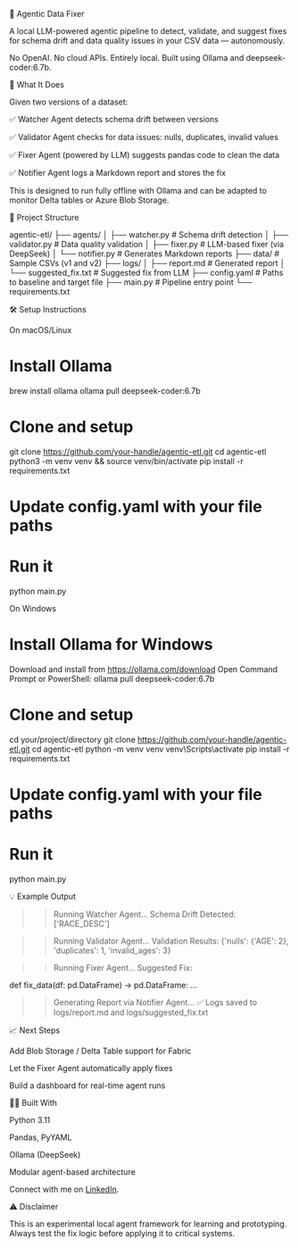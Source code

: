 🧠 Agentic Data Fixer

A local LLM-powered agentic pipeline to detect, validate, and suggest fixes for schema drift and data quality issues in your CSV data — autonomously.

No OpenAI. No cloud APIs. Entirely local. Built using Ollama and deepseek-coder:6.7b.

🚀 What It Does

Given two versions of a dataset:

✅ Watcher Agent detects schema drift between versions

✅ Validator Agent checks for data issues: nulls, duplicates, invalid values

✅ Fixer Agent (powered by LLM) suggests pandas code to clean the data

✅ Notifier Agent logs a Markdown report and stores the fix

This is designed to run fully offline with Ollama and can be adapted to monitor Delta tables or Azure Blob Storage.

📂 Project Structure

agentic-etl/
├── agents/
│   ├── watcher.py        # Schema drift detection
│   ├── validator.py      # Data quality validation
│   ├── fixer.py          # LLM-based fixer (via DeepSeek)
│   └── notifier.py       # Generates Markdown reports
├── data/                 # Sample CSVs (v1 and v2)
├── logs/
│   ├── report.md         # Generated report
│   └── suggested_fix.txt # Suggested fix from LLM
├── config.yaml           # Paths to baseline and target file
├── main.py               # Pipeline entry point
└── requirements.txt

🛠️ Setup Instructions

On macOS/Linux

# Install Ollama
brew install ollama
ollama pull deepseek-coder:6.7b

# Clone and setup
git clone https://github.com/your-handle/agentic-etl.git
cd agentic-etl
python3 -m venv venv && source venv/bin/activate
pip install -r requirements.txt

# Update config.yaml with your file paths

# Run it
python main.py

On Windows

# Install Ollama for Windows
Download and install from https://ollama.com/download
Open Command Prompt or PowerShell:
ollama pull deepseek-coder:6.7b

# Clone and setup
cd your/project/directory
git clone https://github.com/your-handle/agentic-etl.git
cd agentic-etl
python -m venv venv
venv\Scripts\activate
pip install -r requirements.txt

# Update config.yaml with your file paths

# Run it
python main.py

💡 Example Output

>> Running Watcher Agent...
Schema Drift Detected: ['RACE_DESC']

>> Running Validator Agent...
Validation Results: {'nulls': {'AGE': 2}, 'duplicates': 1, 'invalid_ages': 3}

>> Running Fixer Agent...
Suggested Fix:

def fix_data(df: pd.DataFrame) -> pd.DataFrame:
    ...

>> Generating Report via Notifier Agent...
✅ Logs saved to logs/report.md and logs/suggested_fix.txt

📈 Next Steps

Add Blob Storage / Delta Table support for Fabric

Let the Fixer Agent automatically apply fixes

Build a dashboard for real-time agent runs

👨‍💻 Built With

Python 3.11

Pandas, PyYAML

Ollama (DeepSeek)

Modular agent-based architecture



Connect with me on [LinkedIn](https://www.linkedin.com/in/aditya-j-3651521a4/).

⚠️ Disclaimer

This is an experimental local agent framework for learning and prototyping. Always test the fix logic before applying it to critical systems.

